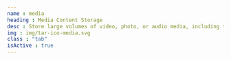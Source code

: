 ```yaml
---
name : media
heading : Media Content Storage
desc : Store large volumes of video, photo, or audio media, including tape / physical alternatives.
img : img/tar-ico-media.svg
class : "tab"
isActive : true
---
```


